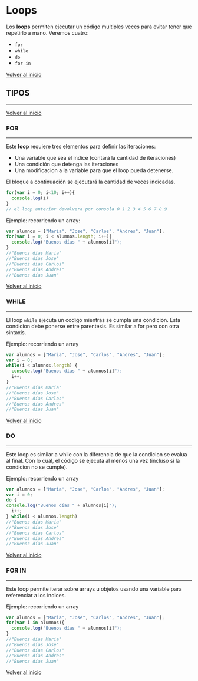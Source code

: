 # Loops

Los **loops** permiten ejecutar un código multiples veces para evitar tener que repetirlo a mano. Veremos cuatro:
* `for`
* `while`
* `do`
* `for in`

[Volver al inicio](#-Loops)

## TIPOS

---------------------------------------------------------------------------

[Volver al inicio](#-Loops)

### FOR

---------------------------------------------------------------------------

Este **loop** requiere tres elementos para definir las iteraciones:
* Una variable que sea el indice (contará la cantidad de iteraciones)
* Una condición que detenga las iteraciones
* Una modificacion a la variable para que el loop pueda detenerse.

El bloque a continuación se ejecutará la cantidad de veces indicadas.

```js
for(var i = 0; i<10; i++){
  console.log(i)
}
// el loop anterior devolvera por consola 0 1 2 3 4 5 6 7 8 9
```

Ejemplo: recorriendo un array:

```js
var alumnos = ["Maria", "Jose", "Carlos", "Andres", "Juan"];
for(var i = 0; i < alumnos.length; i++){
  console.log("Buenos días " + alumnos[i]");
}
//"Buenos días Maria"
//"Buenos días Jose"
//"Buenos días Carlos"
//"Buenos días Andres"
//"Buenos días Juan"
```

[Volver al inicio](#-Loops)

### WHILE

---------------------------------------------------------------------------

El loop `while` ejecuta un codigo mientras se cumpla una condicion. Esta condicion debe ponerse entre parentesis. Es similar a for pero con otra sintaxis.

Ejemplo: recorriendo un array

```js
var alumnos = ["Maria", "Jose", "Carlos", "Andres", "Juan"];
var i = 0;
while(i < alumnos.length) {
  console.log("Buenos días " + alumnos[i]");
  i++;
}
//"Buenos días Maria"
//"Buenos días Jose"
//"Buenos días Carlos"
//"Buenos días Andres"
//"Buenos días Juan"
```

[Volver al inicio](#-Loops)

### DO

---------------------------------------------------------------------------

Este loop es similar a while con la diferencia de que la condicion se evalua al final. Con lo cual, el código se ejecuta al menos una vez (incluso si la condicion no se cumple).

Ejemplo: recorriendo un array

```js
var alumnos = ["Maria", "Jose", "Carlos", "Andres", "Juan"];
var i = 0;
do {
console.log("Buenos días " + alumnos[i]");
  i++;
} while(i < alumnos.length)
//"Buenos días Maria"
//"Buenos días Jose"
//"Buenos días Carlos"
//"Buenos días Andres"
//"Buenos días Juan"
```

[Volver al inicio](#-Loops)

### FOR IN

---------------------------------------------------------------------------

Este loop permite iterar sobre arrays u objetos usando una variable para referenciar a los indices.

Ejemplo: recorriendo un array

```js
var alumnos = ["Maria", "Jose", "Carlos", "Andres", "Juan"];
for(var i in alumnos){
  console.log("Buenos días " + alumnos[i]");
}
//"Buenos días Maria"
//"Buenos días Jose"
//"Buenos días Carlos"
//"Buenos días Andres"
//"Buenos días Juan"
```

[Volver al inicio](#-Loops)